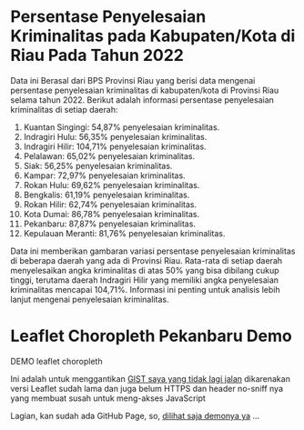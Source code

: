 # Persentase Penyelesaian Kriminalitas pada Kabupaten/Kota di Riau Pada Tahun 2022

Data ini Berasal dari BPS Provinsi Riau yang berisi data mengenai persentase penyelesaian kriminalitas di kabupaten/kota di Provinsi Riau selama tahun 2022. Berikut adalah informasi persentase penyelesaian kriminalitas di setiap daerah:

1. Kuantan Singingi: 54,87% penyelesaian kriminalitas.
2. Indragiri Hulu: 56,35% penyelesaian kriminalitas.
3. Indragiri Hilir: 104,71% penyelesaian kriminalitas.
4. Pelalawan: 65,02% penyelesaian kriminalitas.
5. Siak: 56,25% penyelesaian kriminalitas.
6. Kampar: 72,97% penyelesaian kriminalitas.
7. Rokan Hulu: 69,62% penyelesaian kriminalitas.
8. Bengkalis: 61,19% penyelesaian kriminalitas.
9. Rokan Hilir: 62,74% penyelesaian kriminalitas.
10. Kota Dumai: 86,78% penyelesaian kriminalitas.
11. Pekanbaru: 87,87% penyelesaian kriminalitas.
12. Kepulauan Meranti: 81,76% penyelesaian kriminalitas.

Data ini memberikan gambaran variasi persentase penyelesaian kriminalitas di beberapa daerah yang ada di Provinsi Riau. Rata-rata di setiap daerah menyelesaikan angka kriminalitas di atas 50% yang bisa dibilang cukup tinggi, terutama daerah Indragiri Hilir yang memiliki angka penyelesaian kriminalitas mencapai 104,71%. Informasi ini penting untuk analisis lebih lanjut mengenai penyelesaian kriminalitas.

# Leaflet Choropleth Pekanbaru Demo
 DEMO leaflet choropleth

Ini adalah untuk menggantikan [GIST saya yang tidak lagi jalan](https://gist.github.com/kampar/e63b913c22b178ea7e40) dikarenakan versi Leaflet sudah lama dan juga belum HTTPS dan header no-sniff nya yang membuat susah untuk meng-akses JavaScript

Lagian, kan sudah ada GitHub Page, 
so, [dilihat saja demonya ya](https://kampar.github.io/Leaflet-Choropleth-Pekanbaru-Demo/) ...
